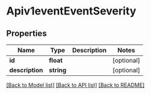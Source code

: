 # Apiv1eventEventSeverity

## Properties
Name | Type | Description | Notes
------------ | ------------- | ------------- | -------------
**id** | **float** |  | [optional] 
**description** | **string** |  | [optional] 

[[Back to Model list]](../../README.md#documentation-for-models) [[Back to API list]](../../README.md#documentation-for-api-endpoints) [[Back to README]](../../README.md)


